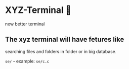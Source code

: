 # XYZ-Terminal 🚀
new better terminal


The xyz terminal will have fetures like
------------------

searching files and folders in folder or in big database.

`se/` - example: `se/c.c`
